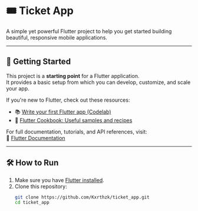 # 🎟️ Ticket App

A simple yet powerful Flutter project to help you get started building beautiful, responsive mobile applications.

---

## 🚀 Getting Started

This project is a **starting point** for a Flutter application.  
It provides a basic setup from which you can develop, customize, and scale your app.

If you're new to Flutter, check out these resources:

- 📚 [Write your first Flutter app (Codelab)](https://docs.flutter.dev/get-started/codelab)  
- 🍳 [Flutter Cookbook: Useful samples and recipes](https://docs.flutter.dev/cookbook)

For full documentation, tutorials, and API references, visit:  
🔗 [Flutter Documentation](https://docs.flutter.dev/)

---

## 🛠️ How to Run

1. Make sure you have [Flutter installed](https://docs.flutter.dev/get-started/install).
2. Clone this repository:
   ```bash
   git clone https://github.com/Kxrthzk/ticket_app.git
   cd ticket_app


